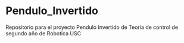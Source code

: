 # Pendulo_Invertido
Repositorio para el proyecto Pendulo Invertido de Teoría de control de segundo año de Robotica USC
